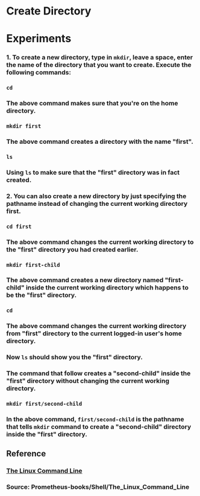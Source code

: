 # **Create Directory** 

# **Experiments**

### **1.** To create a new directory, type in `mkdir`, leave a space, enter the name of the directory that you want to create. Execute the following commands: 

### `cd` 

### The above command makes sure that you're on the home directory. 

### `mkdir first`

### The above command creates a directory with the name "first". 

### `ls` 

### Using `ls` to make sure that the "first" directory was in fact created. 

### **2.** You can also create a new directory by just specifying the pathname instead of changing the current working directory first. 

### `cd first`

### The above command changes the current working directory to the "first" directory you had created earlier. 

### `mkdir first-child`

### The above command creates a new directory named "first-child" inside the current working directory which happens to be the "first" directory. 

### `cd`

### The above command changes the current working directory from "first" directory to the current logged-in user's home directory. 

### Now `ls` should show you the "first" directory. 

### The command that follow creates a "second-child" inside the "first" directory without changing the current working directory. 

### `mkdir first/second-child`

### In the above command, `first/second-child` is the pathname that tells `mkdir` command to create a "second-child" directory inside the "first" directory. 



## **Reference**

### [The Linux Command Line]()

### **Source:** Prometheus-books/Shell/The_Linux_Command_Line

